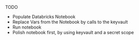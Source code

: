 TODO

* Populate Databricks Notebook
* Replace Vars from the Notebook by calls to the keyvault
* Run notebook
* Polish notebook first, by using keyvault and a secret scope